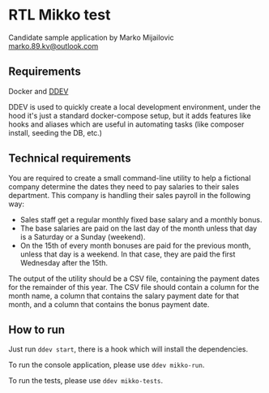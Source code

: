 
# RTL Mikko test

Candidate sample application by Marko Mijailovic <marko.89.kv@outlook.com>

## Requirements

Docker and [DDEV](https://ddev.com/get-started/)

DDEV is used to quickly create a local development environment, under the hood it's just a standard docker-compose setup, but it adds features like hooks and aliases which are useful in automating tasks (like composer install, seeding the DB, etc.)

## Technical requirements

You are required to create a small command-line utility to help a fictional company determine the dates they need to pay salaries to their sales department.
This company is handling their sales payroll in the following way:
* Sales staff get a regular monthly fixed base salary and a monthly bonus.
* The base salaries are paid on the last day of the month unless that day is a Saturday or a
Sunday (weekend).
* On the 15th of every month bonuses are paid for the previous month, unless that day is a
weekend. In that case, they are paid the first Wednesday after the 15th.

The output of the utility should be a CSV file, containing the payment dates for the remainder of this year. The CSV file should contain a column for the month name, a column that contains the salary payment date for that month, and a column that contains the bonus payment date.

## How to run

Just run `ddev start`, there is a hook which will install the dependencies.

To run the console application, please use `ddev mikko-run`.

To run the tests, please use `ddev mikko-tests`.